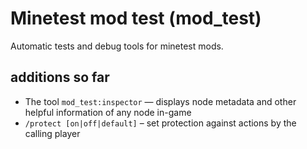 # Minetest mod test (mod_test)
Automatic tests and debug tools for minetest mods.

## additions so far
* The tool `mod_test:inspector` — displays node metadata and other helpful information of any node in-game
* `/protect [on|off|default]` – set protection against actions by the calling player
